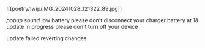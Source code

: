 ![[poetry/!wip/IMG_20241028_121322_89.jpg]]

*popup sound*
low battery
please don't disconnect your charger
battery at 1&
update in progress
please don't turn off your device


update failed
reverting changes